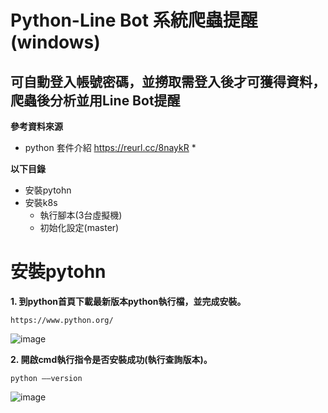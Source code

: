 # Python-Line Bot 系統爬蟲提醒(windows)
## 可自動登入帳號密碼，並撈取需登入後才可獲得資料，爬蟲後分析並用Line Bot提醒

**參考資料來源**
* python 套件介紹 https://reurl.cc/8naykR *

**以下目錄**
* 安裝pytohn
* 安裝k8s
  * 執行腳本(3台虛擬機)
  * 初始化設定(master)

# 安裝pytohn

**1. 到python首頁下載最新版本python執行檔，並完成安裝。**
```
https://www.python.org/
```
![image](https://github.com/880831ian/Python-LineBot/blob/main/images/1.png)

**2. 開啟cmd執行指令是否安裝成功(執行查詢版本)。**
```
python ––version
```
![image](https://github.com/880831ian/Python-LineBot/blob/main/images/2.PNG)
